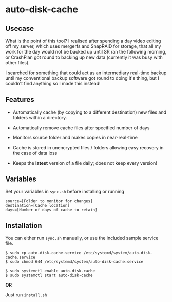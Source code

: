 # auto-disk-cache

## Usecase
What is the point of this tool? I realised after spending a day video editing off my server, which uses mergerfs and SnapRAID for storage, that all my work for the day would not be backed up until SR ran the following morning, or CrashPlan got round to backing up new data (currently it was busy with other files).

I searched for something that could act as an intermediary real-time backup until my conventional backup software got round to doing it's thing, but I couldn't find anything so I made this instead!

## Features
- Automatically cache (by copying to a different destination) new files and folders within a directory.

- Automatically remove cache files after specified number of days

- Monitors source folder and makes copies in near-real-time

- Cache is stored in unencrypted files / folders allowing easy recovery in the case of data loss

- Keeps the **latest** version of a file daily; does not keep every version!

## Variables
Set your variables in `sync.sh` before installing or running

```
source=[Folder to monitor for changes]
destination=[Cache location]
days=[Number of days of cache to retain]
```

## Installation
You can either run `sync.sh` manually, or use the included sample service file.

```
$ sudo cp auto-disk-cache.service /etc/systemd/system/auto-disk-cache.service
$ sudo chmod 644 /etc/systemd/system/auto-disk-cache.service

$ sudo systemctl enable auto-disk-cache
$ sudo systemctl start auto-disk-cache
```

**OR**

Just run `install.sh`